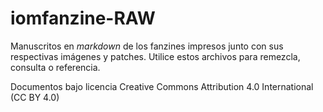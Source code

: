 # iomfanzine-RAW

Manuscritos en _markdown_ de los fanzines impresos junto con sus respectivas imágenes y patches. Utilice estos archivos para remezcla, consulta o referencia. 


Documentos bajo licencia Creative Commons Attribution 4.0 International (CC BY 4.0)
